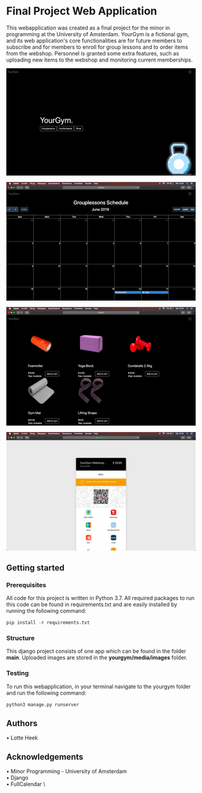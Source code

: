 # Final Project Web Application

This webapplication was created as a final project for the minor in programming at the University of Amsterdam. YourGym is a fictional gym, and its web application's core functionalities are for future members to subscribe and for members to enroll for group lessons and to order items from the webshop. Personnel is granted some extra features, such as uploading new items to the webshop and monitoring current memberships.

![alt text][index]

[index]: https://github.com/LotteSuz/programmeerproject/blob/master/images/readme_index.png "Index page"

![alt text][calendar]

[calendar]: https://github.com/LotteSuz/programmeerproject/blob/master/images/readme_group.png "Index page"

![alt text][shop]

[shop]: https://github.com/LotteSuz/programmeerproject/blob/master/images/readme_shop.png "Index page"

![alt text][mollie]

[mollie]: https://github.com/LotteSuz/programmeerproject/blob/master/images/readme_mollie.png "Index page"


## Getting started
### Prerequisites
All code for this project is written in Python 3.7. All required packages to run this code can be found in requirements.txt and are easily installed by running the following command:

```python
pip install -r requirements.txt
```

### Structure
This django project consists of one app which can be found in the folder __main__. Uploaded images are stored in the __yourgym/media/images__ folder.

### Testing
To run this webapplication, in your terminal navigate to the yourgym folder and run the following command:

```python
python3 manage.py runserver
```

## Authors
• Lotte Heek

## Acknowledgements
• Minor Programming - University of Amsterdam \
• Django \
• FullCalendar \
